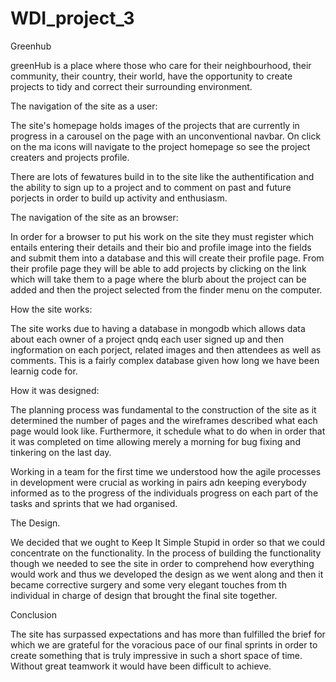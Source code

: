 # WDI_project_3
Greenhub

greenHub is a place where those who care for their neighbourhood, their community, their country, their world, have the opportunity to create projects to tidy and correct their surrounding environment.

The navigation of the site as a user:

The site's homepage holds images of the projects that are currently in progress in a carousel on the page with an unconventional navbar. On click on the ma icons will navigate to the project homepage so see the project creaters and projects profile.

There are lots of fewatures build in to the site like the authentification and the ability to sign up to a project and to comment on past and future porjects in order to build up activity and enthusiasm.

The navigation of the site as an browser:

In order for a browser to put his work on the site they must register which entails entering their details and their bio and profile image into the fields and submit them into a database and this will create their profile page. From their profile page they will be able to add projects by clicking on the link which will take them to a page where the blurb about the project can be added and then the project selected from the finder menu on the computer.

How the site works:

The site works due to having a database in mongodb which allows data about each owner of a project qndq each user signed up and then ingformation on each porject, related images and then attendees as well as comments. This is a fairly complex database given how long we have been learnig code for.

How it was designed:

The planning process was fundamental to the construction of the site as it determined the number of pages and the wireframes described what each page would look like. Furthermore, it schedule what to do when in order that it was completed on time allowing merely a morning for bug fixing and tinkering on the last day.

Working in a team for the first time we understood how the agile processes in development were crucial as working in pairs adn keeping everybody informed as to the progress of the individuals progress on each part of the tasks and sprints that we had organised.

The Design.

We decided that we ought to Keep It Simple Stupid in order so that we could concentrate on the functionality. In the process of building the functionality though we needed to see the site in order to comprehend how everything would work and thus we developed the design as we went along and then it became corrective surgery and some very elegant touches from th individual in charge of design that brought the final site together.

Conclusion

The site has surpassed expectations and has more than fulfilled the brief for which we are grateful for the voracious pace of our final sprints in order to create something that is truly impressive in such a short space of time. Without great teamwork it would have been difficult to achieve.


